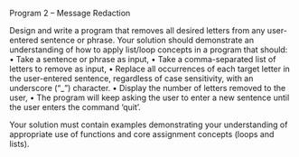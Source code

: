Program 2 – Message Redaction

Design and write a program that removes all desired letters from any user-entered sentence or phrase.
Your solution should demonstrate an understanding of how to apply list/loop concepts in a program that should:
•	Take a sentence or phrase as input,
•	Take a comma-separated list of letters to remove as input,
•	Replace all occurrences of each target letter in the user-entered sentence, regardless of case sensitivity, with an underscore (“_”) character.
•	Display the number of letters removed to the user,
•	The program will keep asking the user to enter a new sentence until the user enters the command ‘quit’.

Your solution must contain examples demonstrating your understanding of appropriate use of functions and core assignment concepts (loops and lists).
